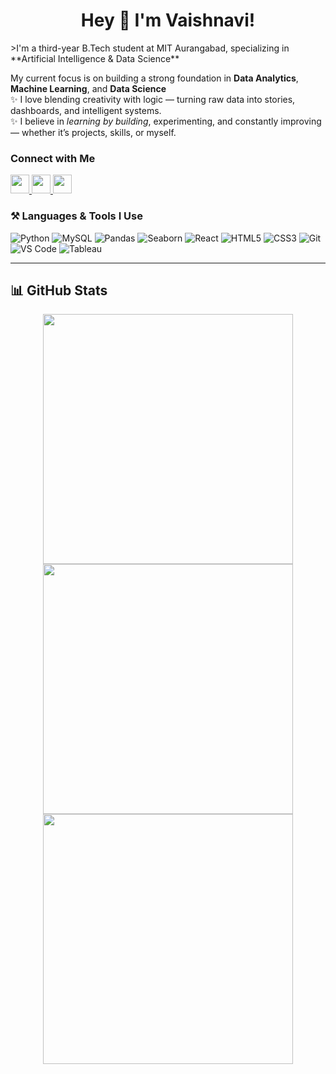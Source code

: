 </p>
<h1 align="center">Hey 👋 I'm Vaishnavi!</h1>
>I'm a third-year B.Tech student at MIT Aurangabad, specializing in **Artificial Intelligence & Data Science**<br>

My current focus is on building a strong foundation in **Data Analytics**, **Machine Learning**, and **Data Science** 
<br>
✨ I love blending creativity with logic — turning raw data into stories, dashboards, and intelligent systems.  <br>
✨ I believe in *learning by building*, experimenting, and constantly improving — whether it’s projects, skills, or myself.


###  Connect with Me

<p>
  <a href="https://linkedin.com/in/vaishnavi-ghuge-071a59277" target="_blank">
    <img src="https://cdn.jsdelivr.net/gh/devicons/devicon/icons/linkedin/linkedin-original.svg" width="30" />
  </a>
   <a href="mailto:vaishnavighuge711@gmail.com" target="_blank">
  <img src="https://img.icons8.com/color/48/gmail--v1.png" width="30" />
</a>
  <a href="https://github.com/vaishghuge" target="_blank">
    <img src="https://cdn.jsdelivr.net/gh/devicons/devicon/icons/github/github-original.svg" width="30" />
  </a>
</p>



### ⚒️ Languages & Tools I Use

![Python](https://img.shields.io/badge/-Python-3776AB?style=flat&logo=python&logoColor=white)
![MySQL](https://img.shields.io/badge/-MySQL-4479A1?style=flat&logo=mysql&logoColor=white)
![Pandas](https://img.shields.io/badge/-Pandas-150458?style=flat&logo=pandas&logoColor=white)
![Seaborn](https://img.shields.io/badge/-Seaborn-9E1B32?style=flat&logoColor=white)
![React](https://img.shields.io/badge/-React-61DAFB?style=flat&logo=react&logoColor=black)
![HTML5](https://img.shields.io/badge/-HTML5-E34F26?style=flat&logo=html5&logoColor=white)
![CSS3](https://img.shields.io/badge/-CSS3-1572B6?style=flat&logo=css3&logoColor=white)
![Git](https://img.shields.io/badge/-Git-F05032?style=flat&logo=git&logoColor=white)
![VS Code](https://img.shields.io/badge/-VSCode-007ACC?style=flat&logo=visual-studio-code&logoColor=white)
![Tableau](https://img.shields.io/badge/-Tableau-E97627?style=flat&logo=tableau&logoColor=white)

---

## 📊 GitHub Stats

<p align="center">
  <img src="https://github-readme-stats.vercel.app/api?username=vaishnavii-23&show_icons=true&theme=midnight-purple" width="400"/>
  <img src="https://github-readme-streak-stats.herokuapp.com/?user=vaishnavii-23&theme=midnight-purple" width="400"/>
  <br/>
  <img src="https://github-readme-stats.vercel.app/api/top-langs/?username=vaishnavii-23&layout=compact&theme=midnight-purple" width="400"/>
</p>


